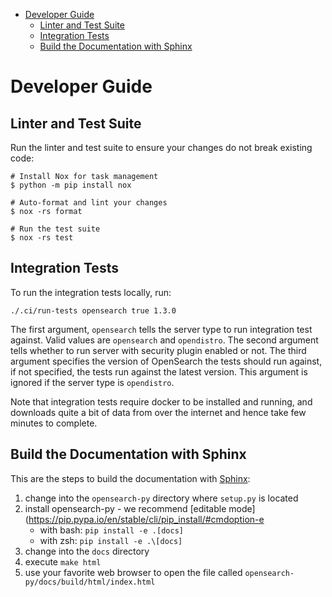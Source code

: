 - [Developer Guide](#developer-guide)
  - [Linter and Test Suite](#linter-and-test-suite)
  - [Integration Tests](#integration-tests)
  - [Build the Documentation with Sphinx](#build-the-documentation-with-sphinx)

# Developer Guide

## Linter and Test Suite 
Run the linter and test suite to ensure your changes do not break existing code:

```
# Install Nox for task management
$ python -m pip install nox

# Auto-format and lint your changes
$ nox -rs format

# Run the test suite
$ nox -rs test
```

## Integration Tests
To run the integration tests locally, run:

```
./.ci/run-tests opensearch true 1.3.0
```

The first argument, `opensearch` tells the server type to run integration test against. Valid values are `opensearch` and `opendistro`. 
The second argument tells whether to run server with security plugin enabled or not.
The third argument specifies the version of OpenSearch the tests should run against, if not specified, the tests run against the latest version. This argument is ignored if the server type is `opendistro`. 

Note that integration tests require docker to be installed and running, and downloads quite a bit of data from over the internet and hence take few minutes to complete.

## Build the Documentation with Sphinx
This are the steps to build the documentation with [Sphinx](https://www.sphinx-doc.org/):

1. change into the `opensearch-py` directory where `setup.py` is located
2. install opensearch-py - we recommend [editable mode](https://pip.pypa.io/en/stable/cli/pip_install/#cmdoption-e
    - with bash: `pip install -e .[docs]`
    - with zsh: `pip install -e .\[docs]`
4. change into the `docs` directory
5. execute `make html`
6. use your favorite web browser to open the file called `opensearch-py/docs/build/html/index.html`

